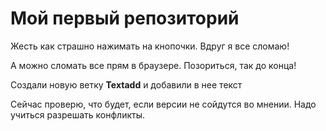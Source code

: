 # Мой первый репозиторий

Жесть как страшно нажимать на кнопочки. Вдруг я все сломаю!

А можно сломать все прям в браузере. Позориться, так до конца!

Создали новую ветку **Textadd** и добавили в нее текст

Сейчас проверю, что будет, если версии не сойдутся во мнении. Надо учиться разрешать конфликты.
